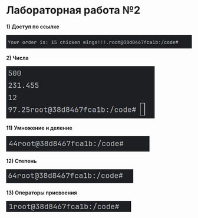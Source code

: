 # Лабораторная работа №2

__1) Доступ по ссылке__

![res1](https://github.com/ArtemDyrdin/WEB/blob/main/lab_2/res/1.jpg)

__2) Числа__

![res2](https://github.com/ArtemDyrdin/WEB/blob/main/lab_2/res/2.jpg)

__11) Умножение и деление__

![res3](https://github.com/ArtemDyrdin/WEB/blob/main/lab_2/res/3.jpg)

__12) Степень__

![res4](https://github.com/ArtemDyrdin/WEB/blob/main/lab_2/res/4.jpg)

__13) Операторы присвоения__

![res5](https://github.com/ArtemDyrdin/WEB/blob/main/lab_2/res/5.jpg)
